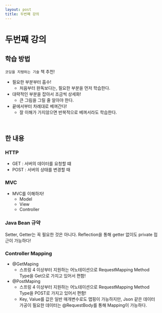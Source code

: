 ```yaml
---
layout: post
title: 두번째 강의
---
```


두번째 강의
===========

학습 방법
---------

`코딩을 지탱하는 기술` 책 추천!

-	필요한 부분부터 흡수!
	-	처음부터 완독보다는, 필요한 부분을 먼저 학습한다.
-	대략적인 부분을 잡아서 조금씩 상세화!
	-	큰 그림을 그릴 줄 알아야 한다.
-	끝에서부터 차례대로 베껴간다!
	-	잘 이해가 가지않으면 반복적으로 베껴서라도 학습한다.

<br>

한 내용
-------

### HTTP

-	GET : 서버의 데이터를 요청할 떄
-	POST : 서버의 상태를 변경할 때

### MVC

-	MVC를 이해하자!
	- Model
	- View
	- Controller

### Java Bean 규약

Setter, Getter는 꼭 필요한 것은 아니다.
Reflection을 통해 getter 없이도 private 접근이 가능하다!

### Controller Mapping

- @GetMaping
	- 스프링 4 이상부터 지원하는 어노테이션으로 RequestMapping Method Type을 Get으로 가지고 있어서 편함!
- @PostMaping
	- 스프링 4 이상부터 지원하는 어노테이션으로 RequestMapping Method Type을 POST로 가지고 있어서 편함!
	- Key, Value를 값은 일반 매개변수로도 맵핑이 가능하지만, Json 같은 데이터 가공이 필요한 데이터는 @RequestBody를 통해 Mapping이 가능하다.